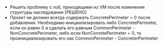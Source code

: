 * Решить проблему с null, приходящими из VM после изменения структуры наследования [РЕШЕНО]
* Проект не должен всегда содержать ConcretePerimeter = 0 после добавления. Необходимо инициализировать либо
ConcretePerimeter, если он равен 0 и сделать его равным CommonPerimeter - NonConcretePerimeter, либо если NonConretePerimeter = 0,
то проинициализировать его как CommonPerimeter - ConcreterPerimeter
